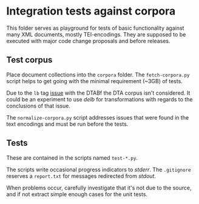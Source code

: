 # Integration tests against corpora

This folder serves as playground for tests of basic functionality against many
XML documents, mostly TEI-encodings. They are supposed to be executed with
major code change proposals and before releases.

## Test corpus

Place document collections into the `corpora` folder. The `fetch-corpora.py`
script helps to get going with the minimal requirement (~3GB) of tests.

Due to the `lb` tag [issue](https://github.com/deutschestextarchiv/dtabf/issues/33)
with the DTABf the DTA corpus isn't considered. It could be an experiment to
use *delb* for transformations with regards to the conclusions of that issue.

The `normalize-corpora.py` script addresses issues that were found in the text
encodings and must be run before the tests.

## Tests

These are contained in the scripts named `test-*.py`.

The scripts write occasional progress indicators to *stderr*. The `.gitignore`
reserves a `report.txt` for messages redirected from *stdout*.

When problems occur, carefully investigate that it's not due to the source, and
if not extract simple enough cases for the unit tests.
